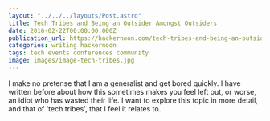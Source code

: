 ```yaml
---
layout: "../../../layouts/Post.astro"
title: Tech Tribes and Being an Outsider Amongst Outsiders
date: 2016-02-22T00:00:00.000Z
publication_url: https://hackernoon.com/tech-tribes-and-being-an-outsider-amongst-outsiders-16acef958f7#.5ouxsl6h4
categories: writing hackernoon
tags: tech events conferences community
image: images/image-tech-tribes.jpg
---
```


I make no pretense that I am a generalist and get bored quickly. I have written before about how this sometimes makes you feel left out, or worse, an idiot who has wasted their life. I want to explore this topic in more detail, and that of 'tech tribes', that I feel it relates to.
